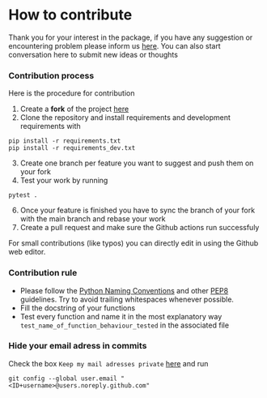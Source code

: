 # How to contribute
Thank you for your interest in the package, if you have any suggestion or encountering problem please inform us [here](https://github.com/eurobios-scb/acrocord/issues). You can also start conversation here to submit new ideas or thoughts


### Contribution process

Here is the procedure for contribution
1. Create a **fork** of the project [here](https://github.com/eurobios-scb/acrocord/fork)
2. Clone the repository and install requirements and development requirements with
```shell 
pip install -r requirements.txt
pip install -r requirements_dev.txt
```
3. Create one branch per feature you want to suggest and push them on your fork
4. Test your work by running 
```shell
pytest .
```
6. Once your feature is finished you have to sync the branch of your fork with the main branch and rebase your work
7. Create a pull request and make sure the Github actions run successfuly

For small contributions (like typos) you can directly edit in using the Github web editor.

### Contribution rule

* Please follow the [Python Naming Conventions](https://pep8.org/#prescriptive-naming-conventions) and other [PEP8](https://pep8.org/) guidelines. Try to avoid trailing whitespaces whenever possible.
* Fill the docstring of your functions
* Test every function and name it in the most explanatory way `test_name_of_function_behaviour_tested` in the associated file 

### Hide your email adress in commits
Check the box `Keep my mail adresses private` [here](https://github.com/settings/emails) and run 
```shell 
git config --global user.email "<ID+username>@users.noreply.github.com"
```

